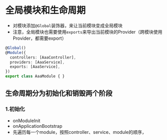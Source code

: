 # 全局模块和生命周期

- 对模块添加`@Global`装饰器，来让当前模块变成全局模块
- 注意，全局模块也需要使用`exports`来导出当前模块的Provider（跨模块使用Provider，都需要export）
```ts
@Global()
@Module({
  controllers: [AaaController],
  providers: [AaaService],
  exports: [AaaService],
})
export class AaaModule { }
```

## 生命周期分为初始化和销毁两个阶段

### 1.初始化
- onModuleInit
- onApplicationBootstrap
- 先遍历每一个module，按照controller、service、module的顺序，
